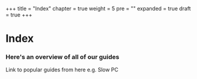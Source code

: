 +++
title = "Index"
chapter = true
weight = 5
pre = "<b></b>"
expanded = true
draft = true
+++

# Index

### Here's an overview of all of our guides

Link to popular guides from here e.g. Slow PC